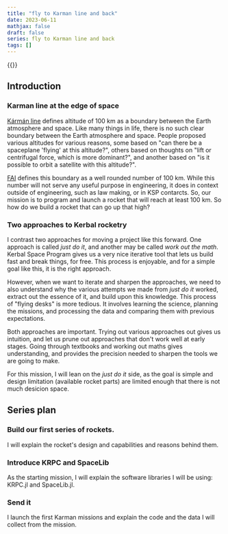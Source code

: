 ```yaml
---
title: "fly to Karman line and back"
date: 2023-06-11
mathjax: false
draft: false
series: fly to Karman line and back
tags: []
---
```


{{<quote text="The goal of peaceful space exploration starts here, with rocketry missions that perform key experiments ... [and] handle brief exposures to space and the rigors of rocket travel." class="center" who="RP-1">}}

## Introduction

### Karman line at the edge of space

[Kármán line](https://en.wikipedia.org/wiki/K%C3%A1rm%C3%A1n_line) defines altitude of 100 km as a boundary between the Earth atmosphere and space. Like many things in life, there is no such clear boundary between the Earth atmosphere and space. People proposed various altitudes for various reasons, some based on "can there be a spaceplane 'flying' at this altitude?", others based on thoughts on "lift or centrifugal force, which is more dominant?", and another based on "is it possible to orbit a satellite with this altitude?".

[FAI](https://www.fai.org/) defines this boundary as a well rounded number of 100 km. While this number will not serve any useful purpose in engineering, it does in context outside of engineering, such as law making, or in KSP contarcts. So, our mission is to program and launch a rocket that will reach at least 100 km. So how do we build a rocket that can go up that high?

### Two approaches to Kerbal rocketry

I contrast two approaches for moving a project like this forward. One approach is called *just do it*, and another may be called *work out the math*. Kerbal Space Program gives us a very nice iterative tool that lets us build fast and break things, for free. This process is enjoyable, and for a simple goal like this, it is the right approach.

However, when we want to iterate and sharpen the approaches, we need to also understand why the various attempts we made from *just do it* worked, extract out the essence of it, and build upon this knowledge. This process of "flying desks" is more tedious. It involves learning the science, planning the missions, and processing the data and comparing them with previous expectations.

Both approaches are important. Trying out various approaches out gives us intuition, and let us prune out approaches that don't work well at early stages. Going through textbooks and working out maths gives understanding, and provides the precision needed to sharpen the tools we are going to make.

For this mission, I will lean on the *just do it* side, as the goal is simple and design limitation (available rocket parts) are limited enough that there is not much desicion space.

## Series plan

### Build our first series of rockets.

I will explain the rocket's design and capabilities and reasons behind them.

### Introduce KRPC and SpaceLib

As the starting mission, I will explain the software libraries I will be using: KRPC.jl and SpaceLib.jl.

### Send it

I launch the first Karman missions and explain the code and the data I will collect from the mission.

